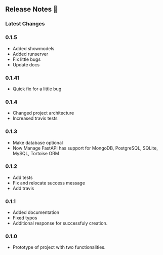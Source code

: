 ## Release Notes 📣

### Latest Changes

### 0.1.5

* Added showmodels
* Added runserver
* Fix little bugs
* Update docs


### 0.1.41

* Quick fix for a little bug


### 0.1.4

* Changed project architecture
* Increased travis tests


### 0.1.3

* Make database optional
* Now Manage FastAPI has support for MongoDB, PostgreSQL, SQLite, MySQL, Tortoise ORM


### 0.1.2

* Add tests
* Fix and relocate success message
* Add travis

### 0.1.1

* Added documentation
* Fixed typos
* Additional response for successfuly creation.

### 0.1.0

* Prototype of project with two functionalities.
